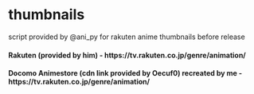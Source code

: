 # thumbnails
script provided by @ani_py for rakuten anime thumbnails before release

<h4>Rakuten (provided by him) - https://tv.rakuten.co.jp/genre/animation/</h4>
<h4>Docomo Animestore (cdn link provided by Oecuf0) recreated by me - https://tv.rakuten.co.jp/genre/animation/</h4>
